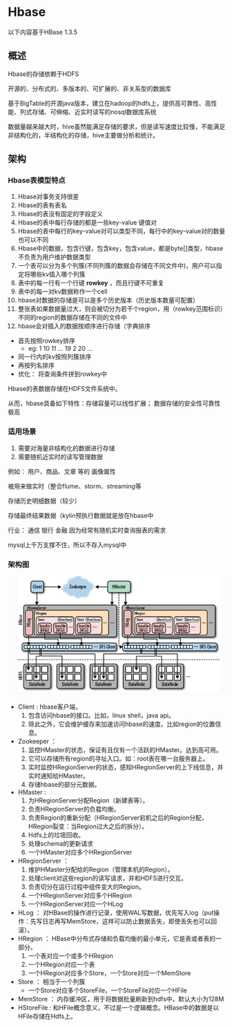 # Hbase

以下内容基于HBase 1.3.5

## 概述

Hbase的存储依赖于HDFS

开源的、分布式的、多版本的、可扩展的、非关系型的数据库

基于BigTable的开源java版本，建立在hadoop的hdfs上，提供高可靠性、高性能、列式存储、可伸缩、近实时读写的nosql数据库系统

数据量越来越大时，hive虽然能满足存储的要求，但是读写速度比较慢，不能满足非结构化的，半结构化的存储，hive主要做分析和统计。

## 架构

### Hbase表模型特点

1. Hbase对事务支持很差
2. Hbase的表有表名
3. Hbase的表没有固定的字段定义
4. Hbase的表中每行存储的都是一些key-value 键值对
5. Hbase的表中每行的key-value对可以类型不同，每行中的key-value对的数量也可以不同
6. Hbase中的数据，包含行键，包含key，包含value，都是byte\[\]类型，hbase不负责为用户维护数据类型
7. 一个表可以分为多个列簇(不同列簇的数据会存储在不同文件中)，用户可以指定将哪些kv插入哪个列簇
8. 表中的每一行有一个行键 **rowkey** ，而且行键不可重复
9. 表中的每一对kv数据称作一个cell
10. hbase对数据的存储是可以是多个历史版本（历史版本数量可配置）
11. 整张表如果数据量过大，则会被切分为若干个region，用（rowkey范围标识）不同的region的数据存储在不同的文件中
12. hbase会对插入的数据按顺序进行存储（字典排序
   - 首先按照rowkey排序
      - eg: 1 10 11 ... 19 2 20 ...
   - 同一行内的kv按照列簇排序
   - 再按列名排序
   - 优化：  将查询条件拼到rowkey中

Hbase的表数据存储在HDFS文件系统中。 

从而，hbase具备如下特性：存储容量可以线性扩展； 数据存储的安全性可靠性极高

### 适用场景

1. 需要对海量非结构化的数据进行存储
2. 需要随机近实时的读写管理数据

例如： 用户、商品、文章 等的 画像属性

被用来做实时（整合flume、storm、streaming等

存储历史明细数据（较少）

存储最终结果数据（kylin预执行数据就是放在hbase中

行业： 通信 银行 金融 
因为经常有随机实时查询报表的需求

mysql上千万支撑不住，所以不存入mysql中

### 架构图

![](../../.gitbook/assets/hadoop/hbase/hbase_arth.png)


- Client : hbase客户端，
  1. 包含访问hbase的接口。比如，linux shell，java api。
  2. 除此之外，它会维护缓存来加速访问hbase的速度。比如region的位置信息。
- Zookeeper ：
  1. 监控HMaster的状态，保证有且仅有一个活跃的HMaster。达到高可用。
  2. 它可以存储所有region的寻址入口。如：root表在哪一台服务器上。
  3. 实时监控HRegionServer的状态，感知HRegionServer的上下线信息，并实时通知给HMaster。
  4. 存储hbase的部分元数据。
- HMaster :
  1. 为HRegionServer分配Region（新建表等）。
  2. 负责HRegionServer的负载均衡。
  3. 负责Region的重新分配（HRegionServer宕机之后的Region分配，HRegion裂变：当Region过大之后的拆分）。
  4. Hdfs上的垃圾回收。
  5. 处理schema的更新请求
  6. 一个HMaster对应多个HRegionServer
- HRegionServer ：
  1. 维护HMaster分配给的Region（管理本机的Region）。
  2. 处理client对这些region的读写请求，并和HDFS进行交互。
  3. 负责切分在运行过程中组件变大的Region。
  4. 一个HRegionServer对应多个HRegion
  5. 一个HRegionServer对应一个HLog
- HLog ： 对HBase的操作进行记录，使用WAL写数据，优先写入log（put操作：先写日志再写MemStore，这样可以防止数据丢失，即使丢失也可以回滚）。
- HRegion ： HBase中分布式存储和负载均衡的最小单元，它是表或者表的一部分。
  1. 一个表对应一个或多个HRegion
  2. 一个HRegion对应一个表
  3. 一个HRegion对应多个Store，一个Store对应一个MemStore
- Store ： 相当于一个列簇
  - 一个Store对应多个StoreFile，一个StoreFile对应一个HFile
- MemStore ： 内存缓冲区，用于将数据批量刷新到hdfs中，默认大小为128M
- HStoreFile : 和HFile概念意义，不过是一个逻辑概念。HBase中的数据是以HFile存储在Hdfs上。

